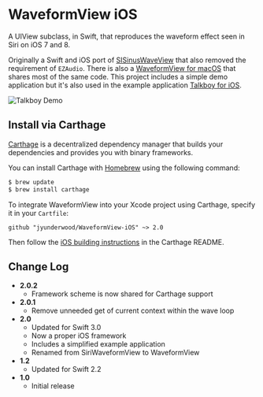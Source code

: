 # WaveformView iOS

A UIView subclass, in Swift, that reproduces the waveform effect seen in Siri on iOS 7 and 8.

Originally a Swift and iOS port of [SISinusWaveView](https://github.com/raffael/SISinusWaveView) that also removed the requirement of `EZAudio`. There is also a [WaveformView for macOS](https://github.com/jyunderwood/WaveformView-macOS) that shares most of the same code. This project includes a simple demo application but it's also used in the example application [Talkboy for iOS](https://github.com/jyunderwood/Talkboy-iOS).

![Talkboy Demo](https://raw.githubusercontent.com/jyunderwood/Talkboy-iOS/master/talkboy-demo.gif)

## Install via Carthage

[Carthage](https://github.com/Carthage/Carthage) is a decentralized dependency manager that builds your dependencies and provides you with binary frameworks.

You can install Carthage with [Homebrew](http://brew.sh/) using the following command:

```bash
$ brew update
$ brew install carthage
```

To integrate WaveformView into your Xcode project using Carthage, specify it in your `Cartfile`:

```ogdl
github "jyunderwood/WaveformView-iOS" ~> 2.0
```

Then follow the [iOS building instructions](https://github.com/Carthage/Carthage#if-youre-building-for-ios-tvos-or-watchos) in the Carthage README.

## Change Log

- __2.0.2__
  - Framework scheme is now shared for Carthage support
- __2.0.1__
  - Remove unneeded get of current context within the wave loop
- __2.0__
  - Updated for Swift 3.0
  - Now a proper iOS framework
  - Includes a simplified example application
  - Renamed from SiriWaveformView to WaveformView
- __1.2__
  - Updated for Swift 2.2
- __1.0__
  - Initial release
